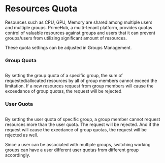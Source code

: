 # Resources Quota

Resources such as CPU, GPU, Memory are shared among multiple users and multiple groups. PrimeHub, a multi-tenant platform, provides quotas control of valuable resources against groups and users that it can prevent groups/users from utilizing significant amount of resources.

These quota settings can be adjusted in Groups Management.

### Group Quota

<figure><img src="../../../.gitbook/assets/group-quota.png" alt=""><figcaption></figcaption></figure>

By setting the group quota of a specific group, the sum of requested/allocated resources by all of group members cannot exceed the limitation. If a new resources request from group members will cause the exceedance of group quotas, the request will be rejected.

### User Quota

<figure><img src="../../../.gitbook/assets/user-quota.png" alt=""><figcaption></figcaption></figure>

By setting the user quota of specific group, a group member cannot request resources more than the user quota. The request will be rejected. And if the request will cause the exeedance of group quotas, the request will be rejected as well.

Since a user can be associated with multiple groups, switching working groups can have a user different user quotas from different group accordingly.
